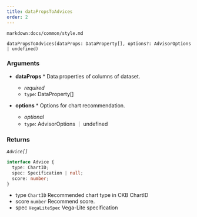 ```yaml
---
title: dataPropsToAdvices
order: 2
---
```


`markdown:docs/common/style.md`

<div class='doc-md'>

```sign
dataPropsToAdvices(dataProps: DataProperty[], options?: AdvisorOptions | undefined)
```

### Arguments

* **dataProps** * Data properties of columns of dataset.
  * _required_
  * `type`: DataProperty[]

* **options** * Options for chart recommendation.
  * _optional_
  * `type`: AdvisorOptions ｜ undefined

### Returns

*`Advice[]`*

```ts
interface Advice {
  type: ChartID;
  spec: Specification | null;
  score: number;
}
```

* type `ChartID` Recommended chart type in CKB ChartID
* score `number` Recommend score.
* spec `VegaLiteSpec` Vega-Lite specification

</div>
